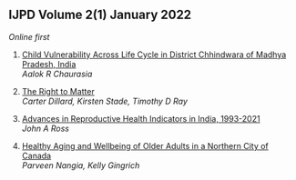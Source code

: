 ## IJPD Volume 2(1) January 2022 

*Online first*

1. [ Child Vulnerability Across Life Cycle in District Chhindwara of Madhya Pradesh, India ](../assets/ijpd/2022-1/V_2_1_1.pdf)
    <br> *Aalok R Chaurasia*

2. [ The Right to Matter ](../assets/ijpd/2022-1/V_2_1_2.pdf)
    <br> *Carter Dillard, Kirsten Stade, Timothy D Ray*
    
3. [ Advances in Reproductive Health Indicators in India, 1993-2021 ](../assets/ijpd/2022-1/V_2_1_3.pdf)
    <br> *John A Ross*
    
4. [ Healthy Aging and Wellbeing of Older Adults in a Northern City of Canada ](../assets/ijpd/2022-1/V_2_1_4.pdf)
    <br> *Parveen Nangia, Kelly Gingrich*
